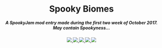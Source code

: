 <h1 align="center">Spooky Biomes</h1>  
<h5 align="center">A SpookyJam mod entry made during the first two week of October 2017. May contain Spookyness...</h5>

<p align="center">
<a href="https://discord.tophatcat.dev">
    <img src="https://img.shields.io/badge/Discord-CattusMods-brightgreen.svg?style=flat&logo=Discord"/>
</a>

<a href="https://tophatcat.dev/">
    <img src="https://img.shields.io/badge/Website-tophatcat.dev-brightgreen.svg?style=flat"/>
</a>  

<a href="https://www.curseforge.com/minecraft/mc-mods/spooky-biomes">
    <img src="https://cf.way2muchnoise.eu/versions/Minecraft_spooky-biomes_all.svg"/>
</a>

<a href="https://www.curseforge.com/minecraft/mc-mods/spooky-biomes">
    <img src="https://cf.way2muchnoise.eu/full_spooky-biomes_downloads.svg"/>
</a>

<a href="https://github.com/tophatcats-mods/spooky-biomes/commits/dev">
    <img src="https://img.shields.io/github/last-commit/tophatcats-mods/spooky-biomes.svg">
</a>  
</p>
